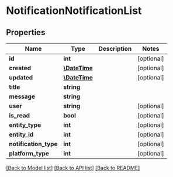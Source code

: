# NotificationNotificationList

## Properties
Name | Type | Description | Notes
------------ | ------------- | ------------- | -------------
**id** | **int** |  | [optional] 
**created** | [**\DateTime**](\DateTime.md) |  | [optional] 
**updated** | [**\DateTime**](\DateTime.md) |  | [optional] 
**title** | **string** |  | 
**message** | **string** |  | 
**user** | **string** |  | [optional] 
**is_read** | **bool** |  | [optional] 
**entity_type** | **int** |  | [optional] 
**entity_id** | **int** |  | [optional] 
**notification_type** | **int** |  | [optional] 
**platform_type** | **int** |  | [optional] 

[[Back to Model list]](../../README.md#documentation-for-models) [[Back to API list]](../../README.md#documentation-for-api-endpoints) [[Back to README]](../../README.md)

